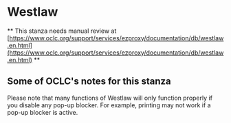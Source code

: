 # Westlaw
** This stanza needs manual review at [https://www.oclc.org/support/services/ezproxy/documentation/db/westlaw.en.html](https://www.oclc.org/support/services/ezproxy/documentation/db/westlaw.en.html) **

## Some of OCLC's notes for this stanza

Please note that many functions of Westlaw will only function properly if you disable any pop-up blocker. For example, printing may not work if a pop-up blocker is active.
